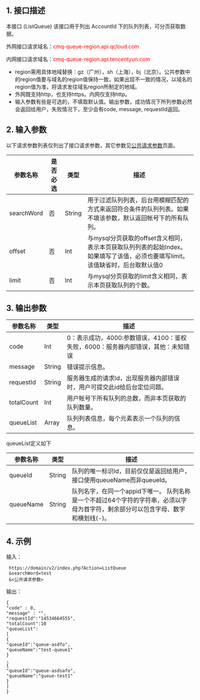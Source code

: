 ## 1. 接口描述

本接口 (ListQueue) 该接口用于列出 AccountId 下的队列列表，可分页获取数据。

外网接口请求域名：<font style="color:red">cmq-queue-region.api.qcloud.com</font>

内网接口请求域名：<font style="color:red">cmq-queue-region.api.tencentyun.com</font>

* region需用具体地域替换：gz（广州），sh（上海），bj（北京）。公共参数中的region值要与域名的region值保持一致，如果出现不一致的情况，以域名的region值为准，将请求发往域名region所制定的地域。
* 外网既支持http，也支持https。内网仅支持http。
* 输入参数有些是可选的，不填取默认值。输出参数，成功情况下所列参数必然会返回给用户，失败情况下，至少会有code, message, requestId返回。


## 2. 输入参数

以下请求参数列表仅列出了接口请求参数，其它参数见[公共请求参数](https://www.qcloud.com/doc/api/229/1230)页面。

| 参数名称 | 是否必选  | 类型 | 描述 |
|---------|---------|---------|---------|
| searchWord| 否| String| 用于过滤队列列表，后台用模糊匹配的方式来返回符合条件的队列列表。如果不填该参数，默认返回帐号下的所有队列。|
| offset| 否| Int| 与mysql分页获取的offset含义相同，表示本页获取队列列表的起始Index。如果填写了该值，必须也要填写limit。该值缺省时，后台取默认值0|
| limit| 否| Int| 与mysql分页获取的limit含义相同，表示本页获取队列的个数。|


## 3. 输出参数

| 参数名称 | 类型 | 描述 |
|---------|---------|---------|
| code | Int | 0：表示成功，4000:参数错误，4100：鉴权失败，6000：服务器内部错误，其他：未知错误|
| message | String | 错误提示信息。|
| requestId| String| 服务器生成的请求Id，出现服务器内部错误时，用户可提交此id给后台定位问题。|
| totalCount| Int| 用户帐号下所有队列的总数，而非本页获取的队列数量。|
| queueList| Array| 队列列表信息，每个元素表示一个队列的信息。|


queueList定义如下

| 参数名称 | 类型 | 描述 |
|---------|---------|---------|
| queueId | String | 队列的唯一标识Id，目前仅仅是返回给用户，接口使用queueName而非queueId。|
| queueName | String | 队列名字，在同一个appid下唯一。 队列名称是一个不超过64个字符的字符串，必须以字母为首字符，剩余部分可以包含字母、数字和横划线(-)。|


## 4. 示例

输入：

```
 https://domain/v2/index.php?Action=ListQueue
 &searchWord=test
 &<公共请求参数>
```

输出：

```
{
"code" : 0,
"message" : "",
"requestId":"14534664555",
"totalCount":10
"queueList":
[
{
"queueId":"queue-asdfo",
"queueName":"test-queue1"
}
,
{
"queueId":"queue-asdsafo",
"queueName":"queue-test1"
}
]
}
```






